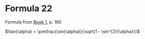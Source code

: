 # Formula 22

Formula from [Book 1](../../Buch1.md), p. 160

$\tan{\alpha} = \pm\frac{\sin{\alpha}}{\sqrt{1 - \sin^{2}{\alpha}}}$
